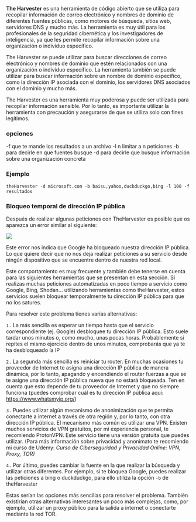 **The Harvester** es una herramienta de código abierto que se utiliza para recopilar información de correo electrónico y nombres de dominio de diferentes fuentes públicas, como motores de búsqueda, sitios web, servidores DNS y mucho más. La herramienta es muy útil para los profesionales de la seguridad cibernética y los investigadores de inteligencia, ya que les permite recopilar información sobre una organización o individuo específico.

The Harvester se puede utilizar para buscar direcciones de correo electrónico y nombres de dominio que estén relacionados con una organización o individuo específico. La herramienta también se puede utilizar para buscar información sobre un nombre de dominio específico, como la dirección IP asociada con el dominio, los servidores DNS asociados con el dominio y mucho más.

The Harvester es una herramienta muy poderosa y puede ser utilizada para recopilar información sensible. Por lo tanto, es importante utilizar la herramienta con precaución y asegurarse de que se utiliza solo con fines legítimos.

### opciones
-f que te mande los resultados a un archivo 
-l n limitar a n peticiones
-b para decirle en que fuentes busque 
-d para decirle que busque información sobre una organización concreta 

### Ejemplo 

```shell
theHarvester -d microsoft.com -b baisu,yahoo,duckduckgo,bing -l 100 -f resultados
```
### Bloqueo temporal de dirección IP pública

Después de realizar algunas peticiones con TheHarvester es posible que os aparezca un error similar al siguiente:

![](https://img-b.udemycdn.com/redactor/raw/article_lecture/2022-05-23_18-30-54-bffa03d329e4e99f17f4ee0de78b1222.png)

Este error nos indica que Google ha bloqueado nuestra dirección IP pública. Lo que quiere decir que no nos deja realizar peticiones a su servicio desde ningún dispositivo que se encuentre dentro de nuestra red local.

Este comportamiento es muy frecuente y también debe tenerse en cuenta para las siguientes herramientas que se presentan en esta sección. Si realizas muchas peticiones automatizadas en poco tiempo a servicio como Google, Bing, Shodan... utilizando herramientas como theHarvester, estos servicios suelen bloquear temporalmente tu dirección IP pública para que no los satures.

Para resolver este problema tienes varias alternativas:

`1.` La más sencilla es esperar un tiempo hasta que el servicio correspondiente (ej. Google) desbloquee tu dirección IP pública. Esto suele tardar unos minutos o, como mucho, unas pocas horas. Probablemente si repites el mismo ejercicio dentro de unos minutos, comprobarás que ya te ha desbloqueado la IP

`2.` La segunda más sencilla es reiniciar tu router. En muchas ocasiones tu proveedor de Internet te asigna una dirección IP pública de manera dinámica, por lo tanto, apagando y encendiendo el router fuerzas a que se te asigne una dirección IP pública nueva que no estará bloqueada. Ten en cuenta que esto depende de tu proveedor de Internet y que no siempre funciona (puedes comprobar cuál es tu dirección IP pública aquí: https://www.whatsmyip.org/)

`3.` Puedes utilizar algún mecanismo de anonimización que te permita conectarte a internet a través de otra región y, por lo tanto, con otra dirección IP pública. El mecanismo más común es utilizar una VPN. Existen muchos servicios de VPN gratuitos, por mi experiencia personal, te recomiendo ProtonVPN. Este servicio tiene una versión gratuita que puedes utilizar. (Para más información sobre privacidad y anonimato te recomiendo mi curso de Udemy: _Curso de Ciberseguridad y Privacidad Online: VPN, Proxy, TOR)_

`4.` Por último, puedes cambiar la fuente en la que realizar la búsqueda y utilizar otras diferentes. Por ejemplo, si te bloquea Google, puedes realizar las peticiones a bing o duckduckgo, para ello utiliza la opción `-b` de theHarvester

Estas serían las opciones más sencillas para resolver el problema. También existirían otras alternativas interesantes un poco más complejas, como, por ejemplo, utilizar un proxy público para la salida a internet o conectarte mediante la red TOR.